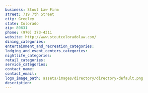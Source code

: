 ```yaml
---
business: Stout Law Firm
street: 719 7th Street
city: Greeley
state: Colorado
zip: 80631
phone: (970) 373-4311
website: http://www.stoutcoloradolaw.com/
dining_categories: 
entertainment_and_recreation_categories: 
lodging_and_event_centers_categories: 
nightlife_categories: 
retail_categories: 
service_categories: 
contact_name: 
contact_email: 
logo_image_path: assets/images/directory/directory-default.png
description: 
---
```

